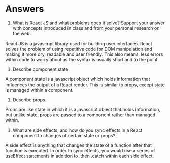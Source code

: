 # Answers

1. What is React JS and what problems does it solve? Support your answer with concepts introduced in class and from your personal research on the web.

React JS is a javascript library used for building user interfaces.  React solves the problem of using repetitive code for DOM manipulation and making it more dry, readable and user friendly.  This also means, less errors within code to worry about as the syntax is usually short and to the point.

1. Describe component state.

A component state is a javascript object which holds information that influences the output of a React render. This is similar to props, except state is managed within a component. 

1. Describe props.

Props are like state in which it is a javascript object that holds information, but unlike state, props are passed to a component rather than managed within.

1. What are side effects, and how do you sync effects in a React component to changes of certain state or props?

A side effect is anything that changes the state of a function after that function is executed.  In order to sync effects, you would use a series of useEffect statements in addition to .then .catch within each side effect.
